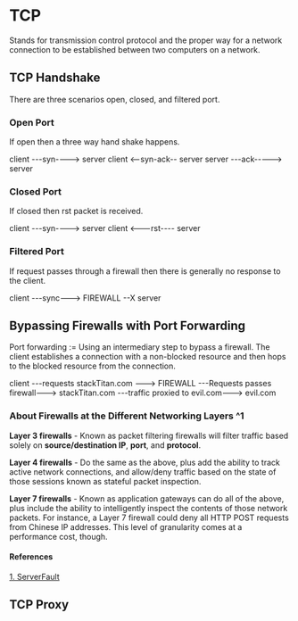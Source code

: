 # TCP 

Stands for transmission control protocol and the proper way for a network connection to be established between two computers on a network.

## TCP Handshake
There are three scenarios open, closed, and filtered port.
### Open Port
If open then a three way hand  shake happens.

client ---syn---->  server
client <--syn-ack-- server
server ---ack-----> server

### Closed Port
If closed then rst packet is received.

client ---syn----> server
client <---rst---- server


### Filtered Port
If request passes through a firewall then there is generally no response to the client.

client ---sync---> FIREWALL --X server

## Bypassing Firewalls with Port Forwarding

Port forwarding := Using an intermediary step to bypass a firewall. 
The client establishes a connection with a non-blocked resource and then hops to the blocked resource from the connection.


client ---requests stackTitan.com ---> FIREWALL ---Requests passes firewall---> stackTitan.com ---traffic proxied to evil.com---> evil.com

### About Firewalls at the Different Networking Layers ^1

**Layer 3 firewalls** - Known as packet filtering firewalls will filter traffic based solely on **source/destination IP**, **port**, and **protocol**.

**Layer 4 firewalls** - Do the same as the above, plus add the ability to track active network connections, and allow/deny traffic based on the state of those sessions known as stateful packet inspection.

**Layer 7 firewalls** - Known as application gateways can do all of the above, plus include the ability to intelligently inspect the contents of those network packets. For instance, a Layer 7 firewall could deny all HTTP POST requests from Chinese IP addresses. This level of granularity comes at a performance cost, though.

#### References
[1. ServerFault](https://serverfault.com/questions/792572/what-does-a-layer-3-4-firewall-do-that-a-layer-7-does-not)


## TCP Proxy